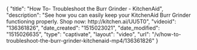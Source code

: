 {
    "title": "How To- Troubleshoot the Burr Grinder - KitchenAid",
    "description": "See how you can easily keep your KitchenAid Burr Grinder functioning properly. Shop now: http:\/\/kitchen.ai\/UU5T0",
    "videoid": "136361826",
    "date_created": "1515023021",
    "date_modified": "1515026635",
    "type": "captivate",
    "layout": "video",
    "url": "\/v\/how-to-troubleshoot-the-burr-grinder-kitchenaid-mp4\/136361826"
}